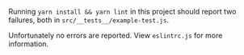 Running `yarn install && yarn lint` in this project should report two failures, both in `src/__tests__/example-test.js`.

Unfortunately no errors are reported. View `eslintrc.js` for more information.